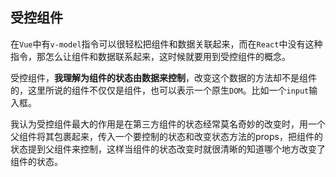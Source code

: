 ## 受控组件
  
在`Vue`中有`v-model`指令可以很轻松把组件和数据关联起来，而在`React`中没有这种指令，那怎么让组件和数据联系起来，这时候就要用到受控组件的概念。

受控组件，**我理解为组件的状态由数据来控制**，改变这个数据的方法却不是组件的，这里所说的组件不仅仅是组件，也可以表示一个原生`DOM`。比如一个`input`输入框。

我认为受控组件最大的作用是在第三方组件的状态经常莫名奇妙的改变时，用一个父组件将其包裹起来，传入一个要控制的状态和改变状态方法的props，把组件的状态提到父组件来控制，这样当组件的状态改变时就很清晰的知道哪个地方改变了组件的状态。